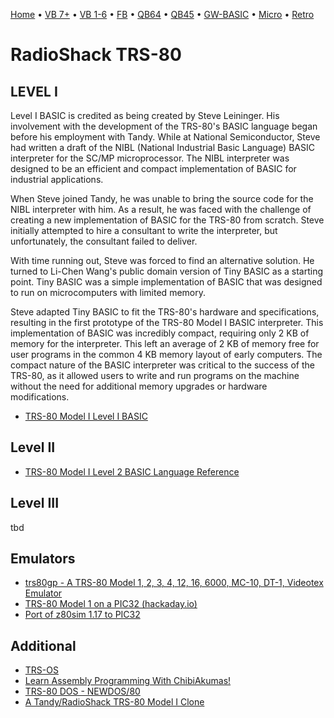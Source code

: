 [Home](https://gotbasic.com) • [VB 7+](vb.md) • [VB 1-6](vb6.md) • [FB](freebasic.md) • [QB64](qb64.md) • [QB45](qb.md) • [GW-BASIC](gw-basic.md) • [Micro](micro.md) • [Retro](retro.md)

# RadioShack TRS-80

## LEVEL I

Level I BASIC is credited as being created by Steve Leininger. His involvement with the development of the TRS-80's BASIC language began before his employment with Tandy. While at National Semiconductor, Steve had written a draft of the NIBL (National Industrial Basic Language) BASIC interpreter for the SC/MP microprocessor. The NIBL interpreter was designed to be an efficient and compact implementation of BASIC for industrial applications.

When Steve joined Tandy, he was unable to bring the source code for the NIBL interpreter with him. As a result, he was faced with the challenge of creating a new implementation of BASIC for the TRS-80 from scratch. Steve initially attempted to hire a consultant to write the interpreter, but unfortunately, the consultant failed to deliver.

With time running out, Steve was forced to find an alternative solution. He turned to Li-Chen Wang's public domain version of Tiny BASIC as a starting point. Tiny BASIC was a simple implementation of BASIC that was designed to run on microcomputers with limited memory.

Steve adapted Tiny BASIC to fit the TRS-80's hardware and specifications, resulting in the first prototype of the TRS-80 Model I BASIC interpreter. This implementation of BASIC was incredibly compact, requiring only 2 KB of memory for the interpreter. This left an average of 2 KB of memory free for user programs in the common 4 KB memory layout of early computers. The compact nature of the BASIC interpreter was critical to the success of the TRS-80, as it allowed users to write and run programs on the machine without the need for additional memory upgrades or hardware modifications.

* [TRS-80 Model I Level I BASIC](https://en.wikipedia.org/wiki/Level_I_BASIC)

## Level II

* [TRS-80 Model I Level 2 BASIC Language Reference](https://www.trs-80.com/wordpress/info-level-2-basic-language/)

## Level III

tbd

## Emulators

* [trs80gp - A TRS-80 Model 1, 2, 3, 4, 12, 16, 6000, MC-10, DT-1, Videotex Emulator](http://48k.ca/trs80gp.html)
* [TRS-80 Model 1 on a PIC32 (hackaday.io)](https://hackaday.io/project/9077-trs-80-model-1-on-a-pic32#j-discussions-title)
* [Port of z80sim 1.17 to PIC32](https://github.com/TheCodeman/z80pack-1.17-ksd-pic32)

## Additional

* [TRS-OS](https://danielpaulmartin.com/home/research/?fbclid=IwAR0X-Isj8-H8Mf4j9byWtvYXLd1YJjlZ52vPKjrHBV2t4FrZsjh-RrIk5Z4)
* [Learn Assembly Programming With ChibiAkumas!](https://www.chibiakumas.com/ez80/?fbclid=IwAR1kUZ2JLkmRJMGTcbyEQ1a49O-Ztrx_bkhzAPf6Ti6X3fDYuOsFUfET4nA)
* [TRS-80 DOS - NEWDOS/80](https://www.trs-80.com/wordpress/dos-newdos80/)
* [A Tandy/RadioShack TRS-80 Model I Clone](https://www.glensstuff.com/trs80/trs80.htm)
